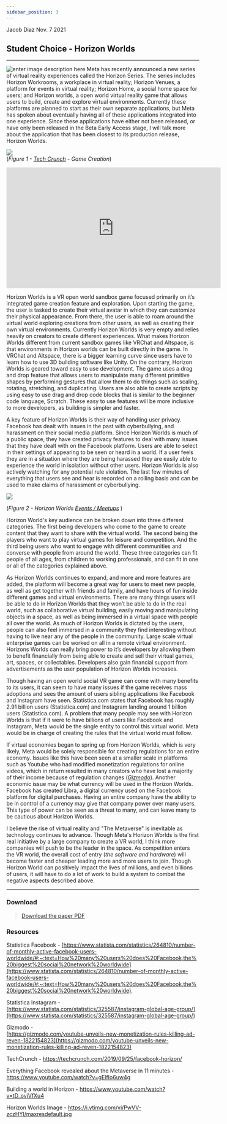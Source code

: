 ```yaml
---
sidebar_position: 3
---
```


Jacob Diaz Nov. 7 2021

## Student Choice - Horizon Worlds

---

![enter image description here](https://i.ytimg.com/vi/PwVV-zczHYI/maxresdefault.jpg) Meta has recently announced a new series of virtual reality experiences called the Horizon Series. The series includes Horizon Workrooms, a workplace in virtual reality; Horizon Venues, a platform for events in virtual reality; Horizon Home, a social home space for users; and Horizon worlds, a open world virtual reality game that allows users to build, create and explore virtual environments. Currently these platforms are planned to start as their own separate applications, but Meta has spoken about eventually having all of these applications integrated into one experience. Since these applications have either not been released, or have only been released in the Beta Early Access stage, I will talk more about the application that has been closest to its production release, Horizon Worlds.

![](https://lh6.googleusercontent.com/ao_DbgVAwIiWPBBiWVxwQutgKIFm_OLFDv1eCrlqVQWrKk7xZrN-PZ7p24IqtrnxGHn7Xo_xVOcZxaASD1m9pnJxVkeHPTGQaVk-R1Q6G6m2ZMJtC-BLYM7h0dNDhECqAMHuboas)  
(_Figure 1 - [Tech Crunch](https://techcrunch.com/2019/09/25/facebook-horizon/) - Game Creation_)

<iframe width="560" height="315" src="https://www.youtube.com/embed/tD_ovjVfXu4?start=49" title="YouTube video player" frameborder="0" allow="accelerometer; autoplay; clipboard-write; encrypted-media; gyroscope; picture-in-picture" allowfullscreen></iframe>

Horizon Worlds is a VR open world sandbox game focused primarily on it’s integrated game creation feature and exploration. Upon starting the game, the user is tasked to create their virtual avatar in which they can customize their physical appearance. From there, the user is able to roam around the virtual world exploring creations from other users, as well as creating their own virtual environments. Currently Horizon Worlds is very empty and relies heavily on creators to create different experiences. What makes Horizon Worlds different from current sandbox games like VRChat and Altspace, is that environments in Horizon worlds can be built directly in the game. In VRChat and Altspace, there is a bigger learning curve since users have to learn how to use 3D building software like Unity. On the contrary, Horizon Worlds is geared toward easy to use development. The game uses a drag and drop feature that allows users to manipulate many different primitive shapes by performing gestures that allow them to do things such as scaling, rotating, stretching, and duplicating. Users are also able to create scripts by using easy to use drag and drop code blocks that is similar to the beginner code language, Scratch. These easy to use features will be more inclusive to more developers, as building is simpler and faster.

A key feature of Horizon Worlds is their way of handling user privacy. Facebook has dealt with issues in the past with cyberbullying, and harassment on their social media platform. Since Horizon Worlds is much of a public space, they have created privacy features to deal with many issues that they have dealt with on the Facebook platform. Users are able to select in their settings of appearing to be seen or heard in a world. If a user feels they are in a situation where they are being harassed they are easily able to experience the world in isolation without other users. Horizon Worlds is also actively watching for any potential rule violation. The last few minutes of everything that users see and hear is recorded on a rolling basis and can be used to make claims of harassment or cyberbullying.

![](https://lh3.googleusercontent.com/j3FDett5uj4kQeQ86I0wPK9NKePWdmlAPfDmpgmCpIu5SpMU8Os9r7GBeLq4sYd4iyUq32gJIQj6eFUhut1Qcm4ZADSmKixitofBiojDPtIA3HBKfKlWP22PtwHEWW986WSeFikt)

(_Figure 2 - Horizon Worlds [ Events / Meetups](https://www.youtube.com/watch?v=gElfIo6uw4g)_ )

Horizon World's key audience can be broken down into three different categories. The first being developers who come to the game to create content that they want to share with the virtual world. The second being the players who want to play virtual games for leisure and competition. And the third being users who want to engage with different communities and converse with people from around the world. These three categories can fit people of all ages, from children to working professionals, and can fit in one or all of the categories explained above.

As Horizon Worlds continues to expand, and more and more features are added, the platform will become a great way for users to meet new people, as well as get together with friends and family, and have hours of fun inside different games and virtual environments. There are many things users will be able to do in Horizon Worlds that they won’t be able to do in the real world, such as collaborative virtual building, easily moving and manipulating objects in a space, as well as being immersed in a virtual space with people all over the world. As much of Horizon Worlds is dictated by the users, people can also feel immersed in a community they find interesting without having to live near any of the people in the community. Large scale virtual enterprise games can be worked on all in a remote virtual environment. Horizons Worlds can really bring power to it’s developers by allowing them to benefit financially from being able to create and sell their virtual games, art, spaces, or collectables. Developers also gain financial support from advertisements as the user population of Horizon Worlds increases.

Though having an open world social VR game can come with many benefits to its users, it can seem to have many issues if the game receives mass adoptions and sees the amount of users sibling applications like Facebook and Instagram have seen. Statistica.com states that Facebook has roughly 2.91 billion users (Statistica.com) and Instagram landing around 1 billion users (Statistica.com). A problem that many people may see with Horizon Worlds is that if it were to have billions of users like Facebook and Instagram, Meta would be the single entity to control this virtual world. Meta would be in charge of creating the rules that the virtual world must follow.

If virtual economies began to spring up from Horizon Worlds, which is very likely, Meta would be solely responsible for creating regulations for an entire economy. Issues like this have been seen at a smaller scale in platforms such as Youtube who had modified monetization regulations for online videos, which in return resulted in many creators who have lost a majority of their income because of regulation changes (_[Gizmodo](https://gizmodo.com/youtube-unveils-new-monetization-rules-killing-ad-reven-1822154823)_). Another economic issue may be what currency will be used in the Horizon Worlds. Facebook has created Libra, a digital currency used on the Facebook platform for digital purchases. Having an entire company have the ability to be in control of a currency may give that company power over many users. This type of power can be seen as a threat to many, and can leave many to be cautious about Horizon Worlds.

I believe the rise of virtual reality and "The Metaverse" is inevitable as technology continues to advance. Though Meta's Horizon Worlds is the first real initiative by a large company to create a VR world, I think more companies will push to be the leader in the space. As competition enters the VR world, the overall cost of entry (_the software and hardware_) will become faster and cheaper leading more and more users to join. Though Horizon World can positively impact the lives of millions, and even billions of users, it will have to do a lot of work to build a system to combat the negative aspects described above.

---

### Download

> [Download the paper PDF](https://docs.google.com/document/d/1XEji5DOEMNn3we83HZmhcVlwfL5dupcTOXvBR4c_QYM/edit?usp=sharing)

### Resources

Statistica Facebook - [https://www.statista.com/statistics/264810/number-of-monthly-active-facebook-users-worldwide/#:~:text=How%20many%20users%20does%20Facebook,the%20biggest%20social%20network%20worldwide](https://www.statista.com/statistics/264810/number-of-monthly-active-facebook-users-worldwide/#:~:text=How%20many%20users%20does%20Facebook,the%20biggest%20social%20network%20worldwide).

Statistica Instagram - [https://www.statista.com/statistics/325587/instagram-global-age-group/](https://www.statista.com/statistics/325587/instagram-global-age-group/)

Gizmodo -  
[https://gizmodo.com/youtube-unveils-new-monetization-rules-killing-ad-reven-1822154823](https://gizmodo.com/youtube-unveils-new-monetization-rules-killing-ad-reven-1822154823)

TechCrunch - https://techcrunch.com/2019/09/25/facebook-horizon/

Everything Facebook revealed about the Metaverse in 11 minutes - https://www.youtube.com/watch?v=gElfIo6uw4g

Building a world in Horizon - https://www.youtube.com/watch?v=tD_ovjVfXu4

Horizon Worlds Image - https://i.ytimg.com/vi/PwVV-zczHYI/maxresdefault.jpg
